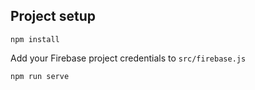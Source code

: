## Project setup

```
npm install
```

Add your Firebase project credentials to `src/firebase.js`

```
npm run serve
```
